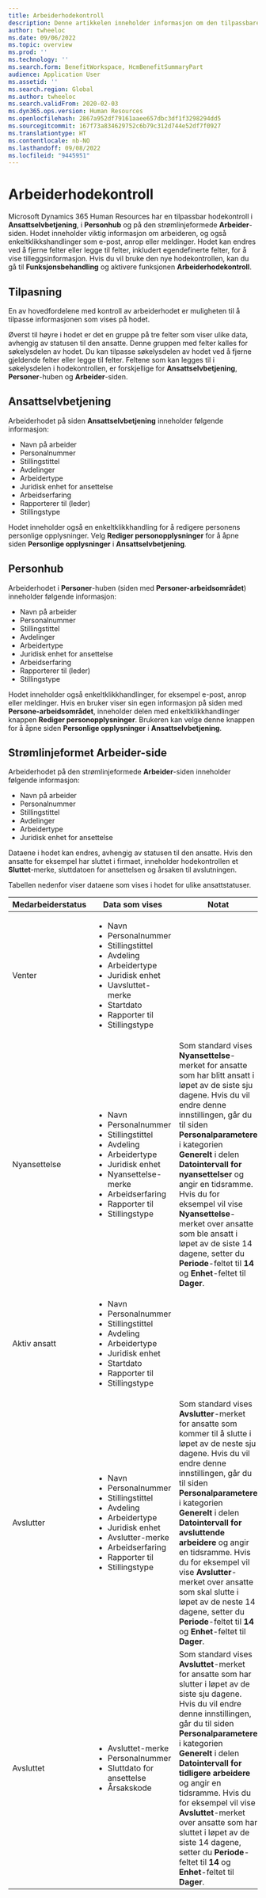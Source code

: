 ```yaml
---
title: Arbeiderhodekontroll
description: Denne artikkelen inneholder informasjon om den tilpassbare hodekontrollen i Ansattselvbetjening, i Personhub og på Arbeider-siden i Microsoft Dynamics 365 Human Resources.
author: twheeloc
ms.date: 09/06/2022
ms.topic: overview
ms.prod: ''
ms.technology: ''
ms.search.form: BenefitWorkspace, HcmBenefitSummaryPart
audience: Application User
ms.assetid: ''
ms.search.region: Global
ms.author: twheeloc
ms.search.validFrom: 2020-02-03
ms.dyn365.ops.version: Human Resources
ms.openlocfilehash: 2867a952df79161aaee657dbc3df1f3298294dd5
ms.sourcegitcommit: 167f73a834629752c6b79c312d744e52df7f0927
ms.translationtype: HT
ms.contentlocale: nb-NO
ms.lasthandoff: 09/08/2022
ms.locfileid: "9445951"
---
```

# <a name="worker-header-control"></a>Arbeiderhodekontroll

Microsoft Dynamics 365 Human Resources har en tilpassbar hodekontroll i **Ansattselvbetjening**, i **Personhub** og på den strømlinjeformede **Arbeider**-siden. Hodet inneholder viktig informasjon om arbeideren, og også enkeltklikkshandlinger som e-post, anrop eller meldinger. Hodet kan endres ved å fjerne felter eller legge til felter, inkludert egendefinerte felter, for å vise tilleggsinformasjon. Hvis du vil bruke den nye hodekontrollen, kan du gå til **Funksjonsbehandling** og aktivere funksjonen **Arbeiderhodekontroll**.

## <a name="personalization"></a>Tilpasning

En av hovedfordelene med kontroll av arbeiderhodet er muligheten til å tilpasse informasjonen som vises på hodet.

Øverst til høyre i hodet er det en gruppe på tre felter som viser ulike data, avhengig av statusen til den ansatte. Denne gruppen med felter kalles for søkelysdelen av hodet. Du kan tilpasse søkelysdelen av hodet ved å fjerne gjeldende felter eller legge til felter. Feltene som kan legges til i søkelysdelen i hodekontrollen, er forskjellige for **Ansattselvbetjening**, **Personer**-huben og **Arbeider**-siden.

## <a name="employee-self-service"></a>Ansattselvbetjening

Arbeiderhodet på siden **Ansattselvbetjening** inneholder følgende informasjon:

- Navn på arbeider
- Personalnummer
- Stillingstittel
- Avdelinger
- Arbeidertype
- Juridisk enhet for ansettelse
- Arbeidserfaring
- Rapporterer til (leder)
- Stillingstype

Hodet inneholder også en enkeltklikkhandling for å redigere personens personlige opplysninger. Velg **Rediger personopplysninger** for å åpne siden **Personlige opplysninger** i **Ansattselvbetjening**.

## <a name="people-hub"></a>Personhub

Arbeiderhodet i **Personer**-huben (siden med **Personer-arbeidsområdet**) inneholder følgende informasjon:

- Navn på arbeider
- Personalnummer
- Stillingstittel
- Avdelinger
- Arbeidertype
- Juridisk enhet for ansettelse
- Arbeidserfaring
- Rapporterer til (leder)
- Stillingstype

Hodet inneholder også enkeltklikkhandlinger, for eksempel e-post, anrop eller meldinger. Hvis en bruker viser sin egen informasjon på siden med **Persone-arbeidsområdet**, inneholder delen med enkeltklikkhandlinger knappen **Rediger personopplysninger**. Brukeren kan velge denne knappen for å åpne siden **Personlige opplysninger** i **Ansattselvbetjening**.

## <a name="streamlined-worker-page"></a>Strømlinjeformet Arbeider-side

Arbeiderhodet på den strømlinjeformede **Arbeider**-siden inneholder følgende informasjon:

- Navn på arbeider
- Personalnummer
- Stillingstittel
- Avdelinger
- Arbeidertype
- Juridisk enhet for ansettelse

Dataene i hodet kan endres, avhengig av statusen til den ansatte. Hvis den ansatte for eksempel har sluttet i firmaet, inneholder hodekontrollen et **Sluttet**-merke, sluttdatoen for ansettelsen og årsaken til avslutningen.

Tabellen nedenfor viser dataene som vises i hodet for ulike ansattstatuser.

| Medarbeiderstatus | Data som vises | Notat |
|-----------------|--------------------|------|
| Venter | <ul><li>Navn</li><li>Personalnummer</li><li>Stillingstittel</li><li>Avdeling</li><li>Arbeidertype</li><li>Juridisk enhet</li><li>Uavsluttet-merke</li><li>Startdato</li><li>Rapporter til</li><li>Stillingstype</li></ul> | |
| Nyansettelse | <ul><li>Navn</li><li>Personalnummer</li><li>Stillingstittel</li><li>Avdeling</li><li>Arbeidertype</li><li>Juridisk enhet</li><li>Nyansettelse-merke</li><li>Arbeidserfaring</li><li>Rapporter til</li><li>Stillingstype</li></ul> | Som standard vises **Nyansettelse**-merket for ansatte som har blitt ansatt i løpet av de siste sju dagene. Hvis du vil endre denne innstillingen, går du til siden **Personalparametere** i kategorien **Generelt** i delen **Datointervall for nyansettelser** og angir en tidsramme. Hvis du for eksempel vil vise **Nyansettelse**-merket over ansatte som ble ansatt i løpet av de siste 14 dagene, setter du **Periode**-feltet til **14** og **Enhet**-feltet til **Dager**. |
| Aktiv ansatt | <ul><li>Navn</li><li>Personalnummer</li><li>Stillingstittel</li><li>Avdeling</li><li>Arbeidertype</li><li>Juridisk enhet</li><li>Startdato</li><li>Rapporter til</li><li>Stillingstype</li></ul> | |
| Avslutter | <ul><li>Navn</li><li>Personalnummer</li><li>Stillingstittel</li><li>Avdeling</li><li>Arbeidertype</li><li>Juridisk enhet</li><li>Avslutter-merke</li><li>Arbeidserfaring</li><li>Rapporter til</li><li>Stillingstype</li></ul> | Som standard vises **Avslutter**-merket for ansatte som kommer til å slutte i løpet av de neste sju dagene. Hvis du vil endre denne innstillingen, går du til siden **Personalparametere** i kategorien **Generelt** i delen **Datointervall for avsluttende arbeidere** og angir en tidsramme. Hvis du for eksempel vil vise **Avslutter**-merket over ansatte som skal slutte i løpet av de neste 14 dagene, setter du **Periode**-feltet til **14** og **Enhet**-feltet til **Dager**. |
| Avsluttet | <ul><li>Avsluttet-merke</li><li>Personalnummer</li><li>Sluttdato for ansettelse</li><li>Årsakskode</li></ul> | Som standard vises **Avsluttet**-merket for ansatte som har slutter i løpet av de siste sju dagene. Hvis du vil endre denne innstillingen, går du til siden **Personalparametere** i kategorien **Generelt** i delen **Datointervall for tidligere arbeidere** og angir en tidsramme. Hvis du for eksempel vil vise **Avsluttet**-merket over ansatte som har sluttet i løpet av de siste 14 dagene, setter du **Periode**-feltet til **14** og **Enhet**-feltet til **Dager**. |
